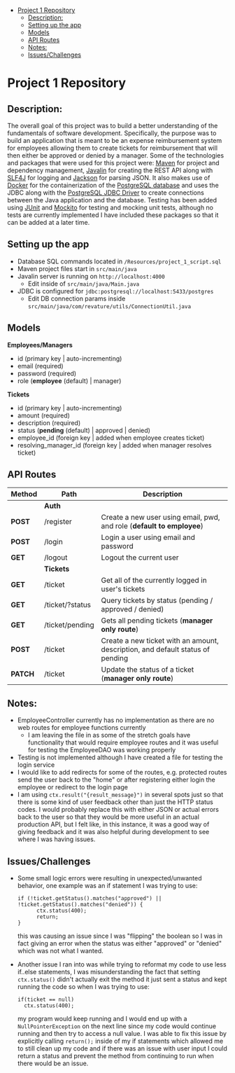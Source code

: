 - [Project 1 Repository](#project-1-repository)
	- [Description:](#description)
	- [Setting up the app](#setting-up-the-app)
	- [Models](#models)
	- [API Routes](#api-routes)
	- [Notes:](#notes)
	- [Issues/Challenges](#issueschallenges)

# Project 1 Repository

## Description:

The overall goal of this project was to build a better understanding of the fundamentals of software development. Specifically, the purpose was to build an application that is meant to be an expense reimbursement system for employees allowing them to create tickets for reimbursement that will then either be approved or denied by a manager. Some of the technologies and packages that were used for this project were: [Maven](https://maven.apache.org) for project and dependency management, [Javalin](https://javalin.io) for creating the REST API along with [SLF4J](https://www.slf4j.org) for logging and [Jackson](https://github.com/FasterXML/jackson) for parsing JSON. It also makes use of [Docker](https://www.docker.com) for the containerization of the [PostgreSQL database](https://www.postgresql.org) and uses the JDBC along with the [PostgreSQL JDBC Driver](https://mvnrepository.com/artifact/org.postgresql/postgresql) to create connections between the Java application and the database. Testing has been added using [JUnit](https://junit.org/junit5/) and [Mockito](https://site.mockito.org) for testing and mocking unit tests, although no tests are currently implemented I have included these packages so that it can be added at a later time.

## Setting up the app

- Database SQL commands located in `/Resources/project_1_script.sql`
- Maven project files start in `src/main/java`
- Javalin server is running on `http://localhost:4000`
  - Edit inside of `src/main/java/Main.java`
- JDBC is configured for `jdbc:postgresql://localhost:5433/postgres`
  - Edit DB connection params inside `src/main/java/com/revature/utils/ConnectionUtil.java`

## Models

**Employees/Managers**

- id (primary key | auto-incrementing)
- email (required)
- password (required)
- role (**employee** (default) | manager)

**Tickets**

- id (primary key | auto-incrementing)
- amount (required)
- description (required)
- status (**pending** (default) | approved | denied)
- employee_id (foreign key | added when employee creates ticket)
- resolving_manager_id (foreign key | added when manager resolves ticket)

## API Routes

| Method    | Path            | Description                                                                    |
| --------- | --------------- | ------------------------------------------------------------------------------ |
|           | **Auth**        |                                                                                |
| **POST**  | /register       | Create a new user using email, pwd, and role (**default to employee**)         |
| **POST**  | /login          | Login a user using email and password                                          |
| **GET**   | /logout         | Logout the current user                                                        |
|           | **Tickets**     |                                                                                |
| **GET**   | /ticket         | Get all of the currently logged in user's tickets                              |
| **GET**   | /ticket/?status | Query tickets by status (pending / approved / denied)                          |
| **GET**   | /ticket/pending | Gets all pending tickets (**manager only route**)                              |
| **POST**  | /ticket         | Create a new ticket with an amount, description, and default status of pending |
| **PATCH** | /ticket         | Update the status of a ticket (**manager only route**)                         |

## Notes:

- EmployeeController currently has no implementation as there are no web routes for employee functions currently
  - I am leaving the file in as some of the stretch goals have functionality that would require employee routes and it was useful for testing the EmployeeDAO was working properly
- Testing is not implemented although I have created a file for testing the login service
- I would like to add redirects for some of the routes, e.g. protected routes send the user back to the "home" or after registering either login the employee or redirect to the login page
- I am using `ctx.result("{result_message}")` in several spots just so that there is some kind of user feedback other than just the HTTP status codes. I would probably replace this with either JSON or actual errors back to the user so that they would be more useful in an actual production API, but I felt like, in this instance, it was a good way of giving feedback and it was also helpful during development to see where I was having issues.

## Issues/Challenges

- Some small logic errors were resulting in unexpected/unwanted behavior, one example was an if statement I was trying to use:

  ```
  if (!ticket.getStatus().matches("approved") || !ticket.getStatus().matches("denied")) {
  		ctx.status(400);
  		return;
  }
  ```

  this was causing an issue since I was "flipping" the boolean so I was in fact giving an error when the status was either "approved" or "denied" which was not what I wanted.

- Another issue I ran into was while trying to reformat my code to use less if..else statements, I was misunderstanding the fact that setting `ctx.status()` didn't actually exit the method it just sent a status and kept running the code so when I was trying to use:

  ```
  if(ticket == null)
  	ctx.status(400);
  ```

  my program would keep running and I would end up with a `NullPointerException` on the next line since my code would continue running and then try to access a null value. I was able to fix this issue by explicitly calling `return();` inside of my if statements which allowed me to still clean up my code and if there was an issue with user input I could return a status and prevent the method from continuing to run when there would be an issue.
